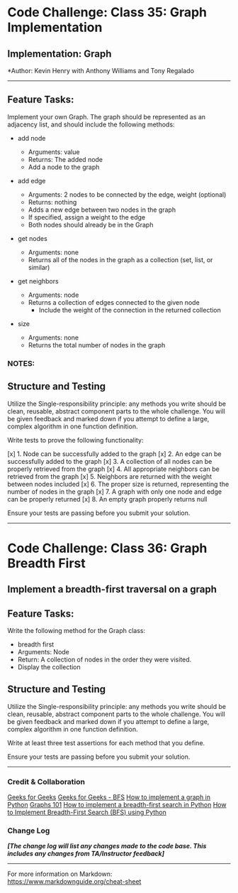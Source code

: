 # Code Challenge: Class 35: Graph Implementation

## Implementation: Graph
*Author: Kevin Henry with Anthony Williams and Tony Regalado

---

## Feature Tasks:

Implement your own Graph. The graph should be represented as an adjacency list, and should include the following methods:

- add node
    - Arguments: value
    - Returns: The added node
    - Add a node to the graph

- add edge
    - Arguments: 2 nodes to be connected by the edge, weight (optional)
    - Returns: nothing
    - Adds a new edge between two nodes in the graph
    - If specified, assign a weight to the edge
    - Both nodes should already be in the Graph

- get nodes
    - Arguments: none
    - Returns all of the nodes in the graph as a collection (set, list, or similar)

- get neighbors
    - Arguments: node
    - Returns a collection of edges connected to the given node
        - Include the weight of the connection in the returned collection

- size
    - Arguments: none
    - Returns the total number of nodes in the graph


### NOTES:


## Structure and Testing

Utilize the Single-responsibility principle: any methods you write should be clean, reusable, abstract component parts to the whole challenge. You will be given feedback and marked down if you attempt to define a large, complex algorithm in one function definition.

Write tests to prove the following functionality:

[x] 1. Node can be successfully added to the graph
[x] 2. An edge can be successfully added to the graph
[x] 3. A collection of all nodes can be properly retrieved from the graph
[x] 4. All appropriate neighbors can be retrieved from the graph
[x] 5. Neighbors are returned with the weight between nodes included
[x] 6. The proper size is returned, representing the number of nodes in the graph
[x] 7. A graph with only one node and edge can be properly returned
[x] 8. An empty graph properly returns null

Ensure your tests are passing before you submit your solution.

---

# Code Challenge: Class 36: Graph Breadth First

## Implement a breadth-first traversal on a graph

## Feature Tasks:

Write the following method for the Graph class:

- breadth first
- Arguments: Node
- Return: A collection of nodes in the order they were visited.
- Display the collection

## Structure and Testing

Utilize the Single-responsibility principle: any methods you write should be clean, reusable, abstract component parts to the whole challenge. You will be given feedback and marked down if you attempt to define a large, complex algorithm in one function definition.

Write at least three test assertions for each method that you define.

Ensure your tests are passing before you submit your solution.

---

### Credit & Collaboration
[Geeks for Geeks](https://www.geeksforgeeks.org/generate-graph-using-dictionary-python/)
[Geeks for Geeks - BFS](https://www.geeksforgeeks.org/breadth-first-search-or-bfs-for-a-graph/)
[How to implement a graph in Python](https://www.educative.io/edpresso/how-to-implement-a-graph-in-python)
[Graphs 101](https://levelup.gitconnected.com/graphs-101-67581c17178d)
[How to implement a ​breadth-first search in Python](https://www.educative.io/edpresso/how-to-implement-a-breadth-first-search-in-python)
[How to Implement Breadth-First Search (BFS) using Python](https://www.pythonpool.com/bfs-python/)

### Change Log
***[The change log will list any changes made to the code base. This includes any changes from TA/Instructor feedback]***

---

For more information on Markdown: https://www.markdownguide.org/cheat-sheet
